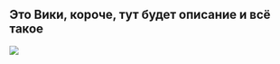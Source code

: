 ## Это Вики, короче, тут будет описание и всё такое
<img src="https://i.pinimg.com/originals/59/b7/52/59b7526799ee47b56b83fadfe4ff3318.gif"/>
